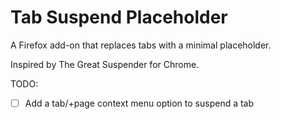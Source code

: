 # Tab Suspend Placeholder

A Firefox add-on that replaces tabs with a minimal placeholder.

Inspired by The Great Suspender for Chrome.

TODO: 

- [ ] Add a tab/+page context menu option to suspend a tab

